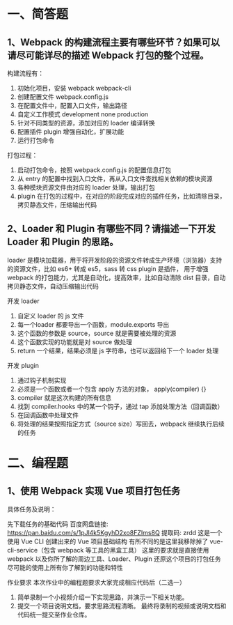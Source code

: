 # 一、简答题

## 1、Webpack 的构建流程主要有哪些环节？如果可以请尽可能详尽的描述 Webpack 打包的整个过程。

构建流程有：
1. 初始化项目，安装 webpack webpack-cli
2. 创建配置文件 webpack.config.js
3. 在配置文件中，配置入口文件，输出路径
4. 自定义工作模式 development none production
5. 针对不同类型的资源，添加对应的 loader 编译转换
6. 配置插件 plugin 增强自动化，扩展功能
7. 运行打包命令

打包过程：
1. 启动打包命令，按照 webpack.config.js 的配置信息打包
2. 从 entry 的配置中找到入口文件，再从入口文件查找相关依赖的模块资源
3. 各种模块资源文件由对应的 loader 处理，输出打包
4. plugin 在打包的过程中，在对应的阶段完成对应的插件任务，比如清除目录，拷贝静态文件，压缩输出代码



## 2、Loader 和 Plugin 有哪些不同？请描述一下开发 Loader 和 Plugin 的思路。

loader 是模块加载器，用于将开发阶段的资源文件转成生产环境（浏览器）支持的资源文件，比如 es6+ 转成 es5，sass 转 css
plugin 是插件， 用于增强 webpack 的打包能力，尤其是自动化，提高效率，比如自动清除 dist 目录，自动拷贝静态文件，自动压缩输出代码


开发 loader
1. 自定义 loader 的 js 文件
2. 每一个loader 都要导出一个函数，module.exports 导出
3. 这个函数的参数是 source，source 就是需要被处理的资源
4. 这个函数实现的功能就是对 source 做处理
5. return 一个结果，结果必须是 js 字符串，也可以返回给下一个 loader 处理

开发 plugin
1. 通过钩子机制实现
2. 必须是一个函数或者一个包含 apply 方法的对象， apply(compiler) {}
3. compiler 就是这次构建的所有信息
4. 找到 compiler.hooks 中的某一个钩子，通过 tap 添加处理方法（回调函数）
5. 在回调函数中处理文件
6. 将处理的结果按照指定方式（source size）写回去，webpack 继续执行后续的任务



# 二、编程题

## 1、使用 Webpack 实现 Vue 项目打包任务

具体任务及说明：

先下载任务的基础代码  百度网盘链接: https://pan.baidu.com/s/1pJl4k5KgyhD2xo8FZIms8Q 提取码: zrdd
这是一个使用 Vue CLI 创建出来的 Vue 项目基础结构
有所不同的是这里我移除掉了 vue-cli-service（包含 webpack 等工具的黑盒工具）
这里的要求就是直接使用 webpack 以及你所了解的周边工具、Loader、Plugin 还原这个项目的打包任务
尽可能的使用上所有你了解到的功能和特性

作业要求
本次作业中的编程题要求大家完成相应代码后（二选一）
1.  简单录制一个小视频介绍一下实现思路，并演示一下相关功能。
2.  提交一个项目说明文档，要求思路流程清晰。
最终将录制的视频或说明文档和代码统一提交至作业仓库。
